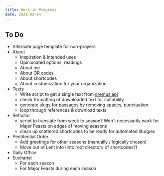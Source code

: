 ```yaml
---
title: Work in Progress
date: 2021-03-04
---
```


## To Do
- Alternate page template for non-prayers
- About
    - Inspiration & Intended uses
	- Opinionated options, readings
    - About me
	- About QR codes
	- About shortcodes
	- About customization for your organization
- Texts
    - Write script to get a single text from [oremus api](http://bible.oremus.org/api.html)
	- check formatting of downloaded text for suitability
	- generate slugs for passages by removing spaces, punctuation
	- loop through references & download texts
- Refactor
    - script to translate from week to season?
	    Won't necessarily work for Major Feasts on edges of moving seasons
    - clean up scattered shortcodes to be ready for automated liturgies
- Pentitential Order
    -  Add greetings for other seasons (manually / logically chosen)
	-  Move out of Lent into (into root directory of shortcodes?)
- Daily Office
- Eucharist
    - For each season
    - For Major Feasts during each season

